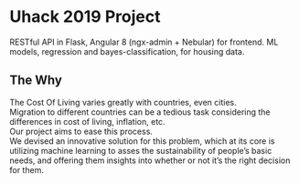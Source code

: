 # Uhack 2019 Project

RESTful API in Flask, Angular 8 (ngx-admin +  Nebular) for frontend. ML models, regression and bayes-classification, for housing data.

## The Why

The Cost Of Living varies greatly with countries, even cities. <br/>
Migration to different countries can be a tedious task considering the differences in cost of living, inflation, etc. <br/>
Our project aims to ease this process. <br/>
We devised an innovative solution for this problem, which at its core is utilizing machine learning to asses the sustainability of people’s basic needs, and offering them insights into whether or not it’s the right decision for them.
